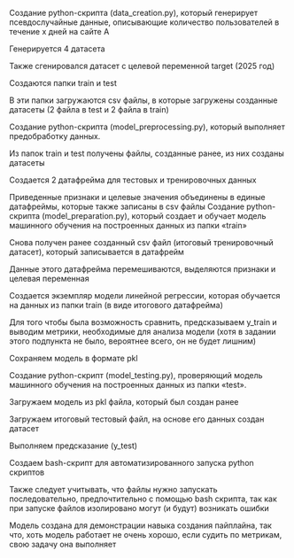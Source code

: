 

Создание python-скрипта (data_creation.py), который генерирует псевдослучайные данные, описывающие количество пользователей в течение x дней на сайте А

Генерируется 4 датасета

Также сгенировался датасет с целевой переменной target (2025 год)

Cоздаются папки train и test

В эти папки загружаются csv файлы, в которые загружены созданные датасеты (2 файла в test и 2 файла в train)

Создание python-скрипта (model_preprocessing.py), который выполняет предобработку данных.

Из папок train и test получены файлы, созданные ранее, из них созданы датасеты

Создается 2 датафрейма для тестовых и тренировочных данных

Приведенные признаки и целевые значения объединены в единые датафреймы, которые также записаны в csv файлы
Создание python-скрипта (model_preparation.py), который создает и обучает модель машинного обучения на построенных данных из папки «train»

Снова получен ранее созданный csv файл (итоговый тренировочный датасет), который записывается в датафрейм

Данные этого датафрейма перемешиваются, выделяются признаки и целевая переменная

Создается экземпляр модели линейной регрессии, которая обучается на данных из папки train (в виде итогового датафрейма)

Для того чтобы была возможность сравнить, предсказываем y_train и выводим метрики, необходимые для анализа модели (хотя в задании этого подпункта не было, вероятнее всего, он не будет лишним)

Сохраняем модель в формате pkl

Создание python-скрипт (model_testing.py), проверяющий модель машинного обучения на построенных данных из папки «test».

Загружаем модель из pkl файла, который был создан ранее

Загружаем итоговый тестовый файл, на основе его данных создан датасет

Выполняем предсказание (y_test)

Создаем bash-скрипт для автоматизированного запуска python скриптов

Также следует учитывать, что файлы нужно запускать последовательно, предпочтительно с помощью bash скрипта, так как при запуске файлов изолировано могут (и будут) возникать ошибки

Модель создана для демонстрации навыка создания пайплайна, так что, хоть модель работает не очень хорошо, если судить по метрикам, свою задачу она выполняет
